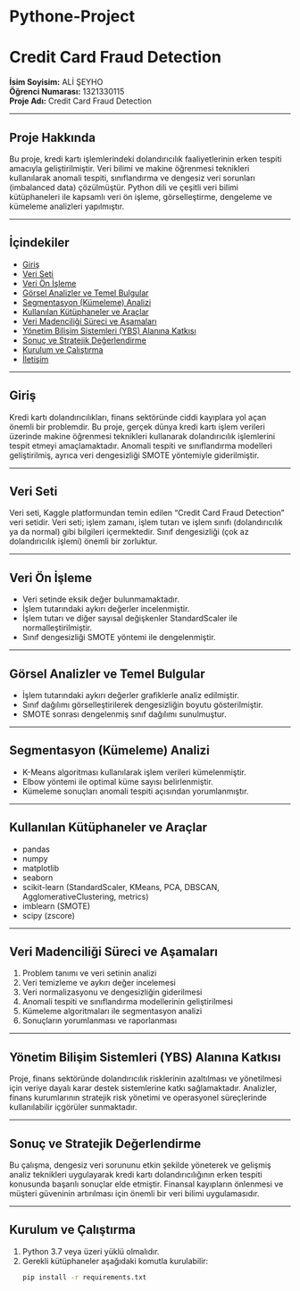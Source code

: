 # Pythone-Project
# Credit Card Fraud Detection

**İsim Soyisim:** ALİ ŞEYHO  
**Öğrenci Numarası:** 1321330115  
**Proje Adı:** Credit Card Fraud Detection  

---

## Proje Hakkında

Bu proje, kredi kartı işlemlerindeki dolandırıcılık faaliyetlerinin erken tespiti amacıyla geliştirilmiştir. Veri bilimi ve makine öğrenmesi teknikleri kullanılarak anomali tespiti, sınıflandırma ve dengesiz veri sorunları (imbalanced data) çözülmüştür. Python dili ve çeşitli veri bilimi kütüphaneleri ile kapsamlı veri ön işleme, görselleştirme, dengeleme ve kümeleme analizleri yapılmıştır.

---

## İçindekiler

- [Giriş](#giriş)  
- [Veri Seti](#veri-seti)  
- [Veri Ön İşleme](#veri-ön-işleme)  
- [Görsel Analizler ve Temel Bulgular](#görsel-analizler-ve-temel-bulgular)  
- [Segmentasyon (Kümeleme) Analizi](#segmentasyon-kümeleme-analizi)  
- [Kullanılan Kütüphaneler ve Araçlar](#kullanılan-kütüphaneler-ve-araçlar)  
- [Veri Madenciliği Süreci ve Aşamaları](#veri-madenciliği-süreci-ve-aşamaları)  
- [Yönetim Bilişim Sistemleri (YBS) Alanına Katkısı](#yönetim-bilişim-sistemleri-ybs-alanına-katkısı)  
- [Sonuç ve Stratejik Değerlendirme](#sonuç-ve-stratejik-değerlendirme)  
- [Kurulum ve Çalıştırma](#kurulum-ve-çalıştırma)  
- [İletişim](#iletişim)

---

## Giriş

Kredi kartı dolandırıcılıkları, finans sektöründe ciddi kayıplara yol açan önemli bir problemdir. Bu proje, gerçek dünya kredi kartı işlem verileri üzerinde makine öğrenmesi teknikleri kullanarak dolandırıcılık işlemlerini tespit etmeyi amaçlamaktadır. Anomali tespiti ve sınıflandırma modelleri geliştirilmiş, ayrıca veri dengesizliği SMOTE yöntemiyle giderilmiştir.

---

## Veri Seti

Veri seti, Kaggle platformundan temin edilen “Credit Card Fraud Detection” veri setidir. Veri seti; işlem zamanı, işlem tutarı ve işlem sınıfı (dolandırıcılık ya da normal) gibi bilgileri içermektedir. Sınıf dengesizliği (çok az dolandırıcılık işlemi) önemli bir zorluktur.

---

## Veri Ön İşleme

- Veri setinde eksik değer bulunmamaktadır.  
- İşlem tutarındaki aykırı değerler incelenmiştir.  
- İşlem tutarı ve diğer sayısal değişkenler StandardScaler ile normalleştirilmiştir.  
- Sınıf dengesizliği SMOTE yöntemi ile dengelenmiştir.  

---

## Görsel Analizler ve Temel Bulgular

- İşlem tutarındaki aykırı değerler grafiklerle analiz edilmiştir.  
- Sınıf dağılımı görselleştirilerek dengesizliğin boyutu gösterilmiştir.  
- SMOTE sonrası dengelenmiş sınıf dağılımı sunulmuştur.  

---

## Segmentasyon (Kümeleme) Analizi

- K-Means algoritması kullanılarak işlem verileri kümelenmiştir.  
- Elbow yöntemi ile optimal küme sayısı belirlenmiştir.  
- Kümeleme sonuçları anomali tespiti açısından yorumlanmıştır.  

---

## Kullanılan Kütüphaneler ve Araçlar

- pandas  
- numpy  
- matplotlib  
- seaborn  
- scikit-learn (StandardScaler, KMeans, PCA, DBSCAN, AgglomerativeClustering, metrics)  
- imblearn (SMOTE)  
- scipy (zscore)  

---

## Veri Madenciliği Süreci ve Aşamaları

1. Problem tanımı ve veri setinin analizi  
2. Veri temizleme ve aykırı değer incelemesi  
3. Veri normalizasyonu ve dengesizliğin giderilmesi  
4. Anomali tespiti ve sınıflandırma modellerinin geliştirilmesi  
5. Kümeleme algoritmaları ile segmentasyon analizi  
6. Sonuçların yorumlanması ve raporlanması  

---

## Yönetim Bilişim Sistemleri (YBS) Alanına Katkısı

Proje, finans sektöründe dolandırıcılık risklerinin azaltılması ve yönetilmesi için veriye dayalı karar destek sistemlerine katkı sağlamaktadır. Analizler, finans kurumlarının stratejik risk yönetimi ve operasyonel süreçlerinde kullanılabilir içgörüler sunmaktadır.

---

## Sonuç ve Stratejik Değerlendirme

Bu çalışma, dengesiz veri sorununu etkin şekilde yöneterek ve gelişmiş analiz teknikleri uygulayarak kredi kartı dolandırıcılığının erken tespiti konusunda başarılı sonuçlar elde etmiştir. Finansal kayıpların önlenmesi ve müşteri güveninin artırılması için önemli bir veri bilimi uygulamasıdır.

---

## Kurulum ve Çalıştırma

1. Python 3.7 veya üzeri yüklü olmalıdır.  
2. Gerekli kütüphaneler aşağıdaki komutla kurulabilir:  
   ```bash
   pip install -r requirements.txt
